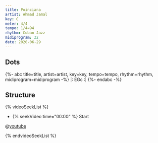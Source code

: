 ```yaml
---
title: Poinciana
artist: Ahmad Jamal
key: C
meter: 4/4
tempo: 1/4=94
rhythm: Cuban Jazz
midiprogram: 32
date: 2020-06-29
---
```


## Dots

<!-- prettier-ignore -->
{%- abc title=title, artist=artist, key=key, tempo=tempo, rhythm=rhythm, midiprogram=midiprogram -%}
|: EGc :|
{%- endabc -%}

## Structure

{% videoSeekList %}

- {% seekVideo time="00:00" %} Start

@[youtube](Z0e2G32f3IU)

{% endvideoSeekList %}

